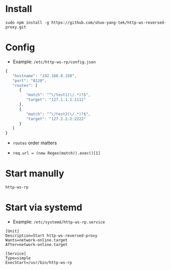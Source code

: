 Install
===

`sudo npm install -g https://github.com/shuo-yang-tek/http-ws-reversed-proxy.git`

Config
===

* Example: `/etc/http-ws-rp/config.json`

```js
{
   "hostname": "192.168.0.150",
   "port": "8120",
   "routes": [
      {
         "match": "^\/test1(\/.*)?$",
         "target": "127.1.1.1:1111"
      },
      {
         "match": "^\/test2(\/.*)?$",
         "target": "127.2.2.2:2222"
      }
   ]
}
```

* `routes` order matters

* `req.url = (new Regex(match)).exec()[1]`

Start manully
===

`http-ws-rp`

Start via systemd
===

* Example: `/etc/systemd/http-ws-rp.service`

```
[Unit]
Description=Start http-ws-reversed-proxy
Wants=network-online.target
After=network-online.target

[Service]
Type=simple
ExecStart=/usr/bin/http-ws-rp
```
